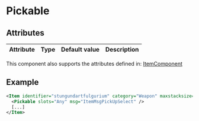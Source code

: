 # Pickable


## Attributes

| Attribute|Type|Default value|Description |
| ---|---|---|--- |

This component also supports the attributes defined in: [ItemComponent](ItemComponent.md)


## Example
```xml
<Item identifier="stungundartfulgurium" category="Weapon" maxstacksize="8" interactthroughwalls="true" cargocontaineridentifier="metalcrate" tags="smallitem,stungunammo" Scale="0.5" impactsoundtag="impact_metal_light">
  <Pickable slots="Any" msg="ItemMsgPickUpSelect" />
  [...]
</Item>
```

